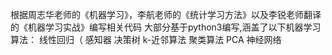 根据周志华老师的《机器学习》，李航老师的《统计学习方法》以及李锐老师翻译的《机器学习实战》编写相关代码
大部分基于python3编写,涵盖了以下机器学习算法：
    线性回归（
    感知器
    决策树
    k-近邻算法
    聚类算法
    PCA
    神经网络
